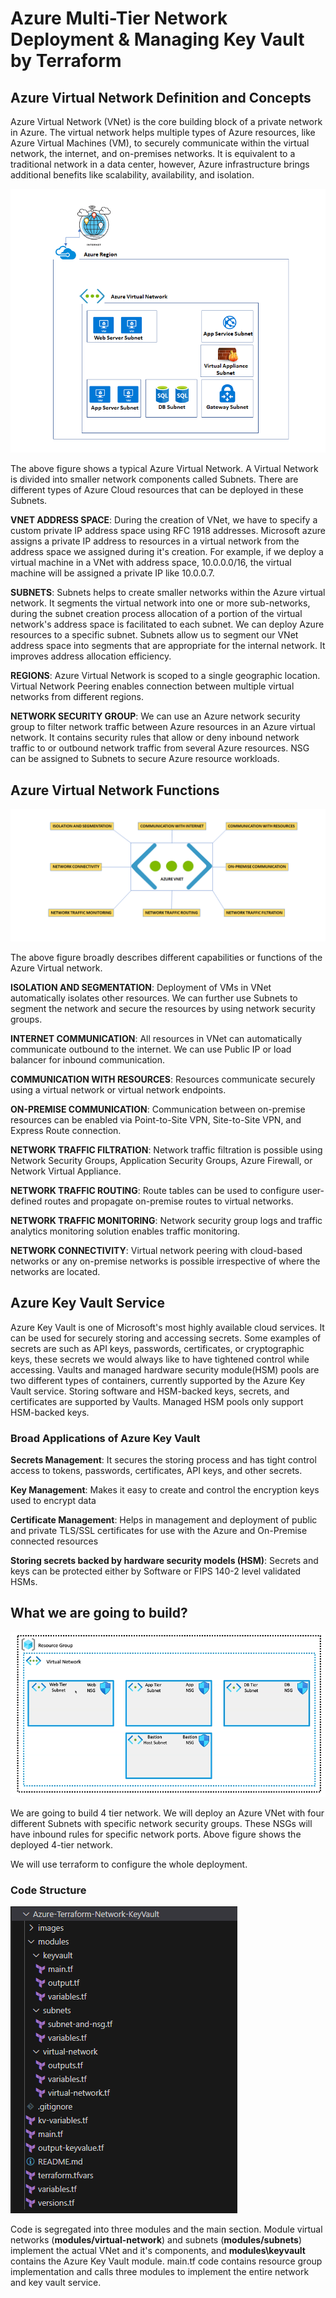 # Azure Multi-Tier Network Deployment & Managing Key Vault by Terraform

## Azure Virtual Network Definition and Concepts

Azure Virtual Network (VNet) is the core building block of a private network in Azure. The virtual network helps multiple types of Azure resources, like Azure Virtual Machines (VM), to securely communicate within the virtual network, the internet, and on-premises networks. It is equivalent to a traditional network in a data center, however, Azure infrastructure brings additional benefits like scalability, availability, and isolation.

![Virtual Network](images/VN.png)

The above figure shows a typical Azure Virtual Network. A Virtual Network is divided into smaller network components called Subnets. There are different types of Azure Cloud resources that can be deployed in these Subnets.


**VNET ADDRESS SPACE**: During the creation of VNet, we have to specify a custom private IP address space using RFC 1918 addresses. Microsoft azure assigns a private IP address to resources in a virtual network from the address space we assigned during it's creation. For example, if we deploy a virtual machine in a VNet with address space, 10.0.0.0/16, the virtual machine will be assigned a private IP like 10.0.0.7.

**SUBNETS**: Subnets helps to create smaller networks within the Azure virtual network. It segments the virtual network into one or more sub-networks, during the subnet creation process allocation of a portion of the virtual network's address space is facilitated to each subnet. We can deploy Azure resources to a specific subnet. Subnets allow us to segment our VNet address space into segments that are appropriate for the internal network. It improves address allocation efficiency.


**REGIONS**: Azure Virtual Network is scoped to a single geographic location. Virtual Network Peering enables connection between multiple virtual networks from different regions.


**NETWORK SECURITY GROUP**: We can use an Azure network security group to filter network traffic between Azure resources in an Azure virtual network. It contains security rules that allow or deny inbound network traffic to or outbound network traffic from several Azure resources. NSG can be assigned to Subnets to secure Azure resource workloads.


## Azure Virtual Network Functions

![VirtualNetworkFunctions](images/VNet-functions.png)

The above figure broadly describes different capabilities or functions of the Azure Virtual network.

**ISOLATION AND SEGMENTATION**: Deployment of VMs in VNet automatically isolates other resources. We can further use Subnets to segment the network and secure the resources by using network security groups.

**INTERNET COMMUNICATION**: All resources in VNet can automatically communicate outbound to the internet. We can use Public IP or load balancer for inbound communication.

**COMMUNICATION WITH RESOURCES**: Resources communicate securely using a virtual network or virtual network endpoints.

**ON-PREMISE COMMUNICATION**: Communication between on-premise resources can be enabled via Point-to-Site VPN, Site-to-Site VPN, and Express Route connection.

**NETWORK TRAFFIC FILTRATION**: Network traffic filtration is possible using Network Security Groups, Application Security Groups, Azure Firewall, or Network Virtual Appliance.

**NETWORK TRAFFIC ROUTING**: Route tables can be used to configure user-defined routes and propagate on-premise routes to virtual networks.

**NETWORK TRAFFIC MONITORING**: Network security group logs and traffic analytics monitoring solution enables traffic monitoring.

**NETWORK CONNECTIVITY**: Virtual network peering with cloud-based networks or any on-premise networks is possible irrespective of where the networks are located.


## Azure Key Vault Service

Azure Key Vault is one of Microsoft's most highly available cloud services. It can be used for securely storing and accessing secrets. Some examples of secrets are such as API keys, passwords, certificates, or cryptographic keys, these secrets we would always like to have tightened control while accessing. Vaults and managed hardware security module(HSM) pools are two different types of containers, currently supported by the Azure Key Vault service. Storing software and HSM-backed keys, secrets, and certificates are supported by Vaults. Managed HSM pools only support HSM-backed keys.


### Broad Applications of Azure Key Vault

**Secrets Management**: It secures the storing process and has tight control access to tokens, passwords, certificates, API keys, and other secrets.

**Key Management**: Makes it easy to create and control the encryption keys used to encrypt data

**Certificate Management**: Helps in management and deployment of public and private TLS/SSL certificates for use with the Azure and On-Premise connected resources

**Storing secrets backed by hardware security models (HSM)**: Secrets and keys can be protected either by Software or FIPS 140-2 level validated HSMs.


## What we are going to build?

![Workflow](images/Wokflow.png)

We are going to build 4 tier network. We will deploy an Azure VNet with four different Subnets with specific network security groups. These NSGs will have inbound rules for specific network ports. Above figure shows the deployed 4-tier network.

We will use terraform to configure the whole deployment.

### Code Structure

![codebase](images/code-base.png)

Code is segregated into three modules and the main section. Module virtual networks (**modules/virtual-network**) and subnets (**modules/subnets**) implement the actual VNet and it's components, and **modules\keyvault** contains the Azure Key Vault module. main.tf code contains resource group implementation and calls three modules to implement the entire network and key vault service. 

